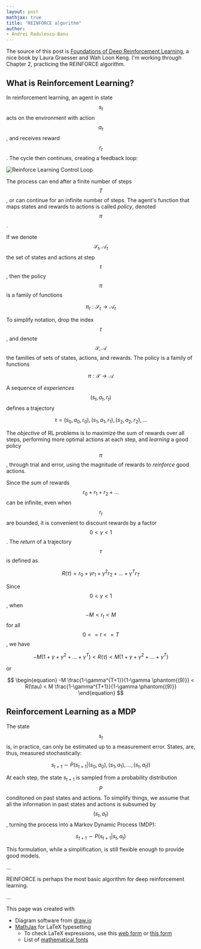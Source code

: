```yaml
---
layout: post
mathjax: true
title: "REINFORCE algorithm"
author:
- Andrei Radulescu-Banu
---
```


The source of this post is [Foundations of Deep Reinforcement Learning](https://www.amazon.com/Deep-Reinforcement-Learning-Python-Hands/dp/0135172381), a nice book by Laura Graesser and Wah Loon Keng. I'm working through Chapter 2, practicing the REINFORCE algorithm.

## What is Reinforcement Learning?
In reinforcement learning, an agent in state $$s_t$$ acts on the environment with action $$a_t$$, and receives reward $$r_t$$. The cycle then continues, creating a feedback loop:

![Reinforce Learning Control Loop](http://bitdribble.github.io/diagrams/reinforce_learning_control_loop.png)

The process can end after a finite number of steps $$T$$, or can continue for an infinite number of steps. The agent's function that maps states and rewards to actions is called *policy*, denoted $$\pi$$.

If we denote $$\mathcal{S}_t, \mathcal{A}_t$$ the set of states and actions at step $$t$$, then the policy $$\pi$$ is a family of functions

$$
\begin{equation}
\pi_t : \mathcal{S}_t \rightarrow \mathcal{A}_t
\end{equation}
$$

To simplify notation, drop the index $$t$$, and denote $$\mathcal{S}, \mathcal{A}$$ the families of sets of states, actions, and rewards. The policy is a family of functions

$$
\begin{equation}
\pi : \mathcal{S} \rightarrow \mathcal{A} 
\end{equation}
$$

A sequence of *experiences* $$(s_t, a_t, r_t)$$ defines a trajectory

$$
\begin{equation} \label{eq:tau}
\tau = (s_0, a_0, r_0), (s_1, a_1, r_1), (s_2, a_2, r_2), ...
\end{equation}
$$

The *objective* of RL problems is to maximize the sum of rewards over all steps, performing more optimal actions at each step, and *learning* a good policy $$\pi$$, through trial and error, using the magnitude of rewards to *reinforce* good actions.

Since the sum of rewards $$r_0 + r_1 + r_2  + ...$$ can be infinite, even when $$r_t$$ are bounded, it is convenient to discount rewards by a factor $$0 < \gamma < 1$$. The *return* of a trajectory $$\tau$$ is defined as

$$
\begin{equation}
R(\tau) = r_0 + {\gamma}r_1 + {\gamma^2}r_2 + ... + {\gamma^T}r_T
\end{equation}
$$

Since $$0 < \gamma < 1$$, when $$-M < r_t < M$$ for all $$0 <= t <= T$$, we have

$$
\begin{equation}
-M(1 + {\gamma} + {\gamma^2} + ... + {\gamma^T}) < R(\tau) < M(1 + {\gamma} + {\gamma^2} + ... + {\gamma^T})
\end{equation}
$$

or

$$
\begin{equation}
-M \frac{1-\gamma^{T+1}}{1-\gamma \phantom{(9)}} < R(\tau) < M \frac{1-\gamma^{T+1}}{1-\gamma \phantom{(9)}}
\end{equation}
$$

## Reinforcement Learning as a MDP

The state $$s_t$$ is, in practice, can only be estimated up to a measurement error. States, are, thus, measured stochastically:

$$
\begin{equation}
s_{t+1} \sim P(s_{t+1}|(s_0,a_0),(s_1,a_1),...,(s_t,a_t))
\end{equation}
$$

At each step, the state $s_{t+1}$ is sampled from a probability distribution $$P$$ conditoned on past states and actions. To simplify things, we assume that all the information in past states and actions is subsumed by $$(s_t, a_t)$$, turning the process into a Markov Dynamic Process (MDP):

$$
\begin{equation}
s_{t+1} \sim P(s_{t+1}|s_t,a_t)
\end{equation}
$$

This formulation, while a simplification, is still flexible enough to provide good models.

...

REINFORCE is perhaps the most basic algorithm for deep reinforcement learning.

...


This page was created with
* Diagram software from [draw.io](https://draw.io)
* [MathJax](http://sgeos.github.io/github/jekyll/2016/08/21/adding_mathjax_to_a_jekyll_github_pages_blog.html) for LaTeX typesetting
  * To check LaTeX expressions, use this [web form](https://cdn.rawgit.com/mathjax/MathJax/2.7.1/test/sample-dynamic-2.html) or [this form](http://mathb.in/29559)
  * List of [mathematical fonts](https://www.overleaf.com/learn/latex/Mathematical_fonts)
